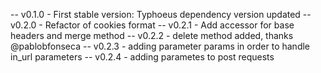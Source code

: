 -- v0.1.0 - First stable version: Typhoeus dependency version updated
-- v0.2.0 - Refactor of cookies format
-- v0.2.1 - Add accessor for base headers and merge method
-- v0.2.2 - delete method added, thanks @pablobfonseca
-- v0.2.3 - adding parameter params in order to handle in_url parameters
-- v0.2.4 - adding parametes to post requests
